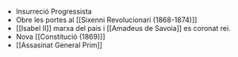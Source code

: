 - Insurreció Progressista
- Obre les portes al [[Sixenni Revolucionari (1868-1874)]]
- [[Isabel II]] marxa del pais i [[Amadeus de Savoia]] es coronat rei.
- Nova [[Constitució (1869)]]
- [[Assasinat General Prim]]